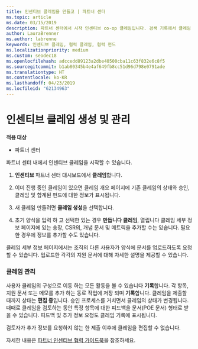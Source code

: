 ```yaml
---
title: 인센티브 클레임을 만들고 | 파트너 센터
ms.topic: article
ms.date: 03/15/2019
description: 파트너 센터에서 시작 인센티브 co-op 클레임입니다. 검색 기록에서 클레임 형성에 해당되는 모든 활동을 볼 수 있습니다.
author: LauraBrenner
ms.author: labrenne
keywords: 인센티브 클레임, 협력 클레임, 협력 펀드
ms.localizationpriority: medium
ms.custom: seodec18
ms.openlocfilehash: adccedd89123a2dbe40500cba11c63f832e6c8f5
ms.sourcegitcommit: b1ab80345b4e4af649fb8cc51d96d798e0791ade
ms.translationtype: HT
ms.contentlocale: ko-KR
ms.lasthandoff: 04/23/2019
ms.locfileid: "62134963"
---
```

# <a name="create-and-manage-an-incentives-claim"></a>인센티브 클레임 생성 및 관리

**적용 대상**
- 파트너 센터

파트너 센터 내에서 인센티브 클레임을 시작할 수 있습니다. 

1. **인센티브** 파트너 센터 대시보드에서 **클레임**합니다.

2.  이미 진행 중인 클레임이 있으면 클레임 개요 페이지에 기존 클레임의 상태와 승인, 클레임 및 합계된 펀드에 대한 정보가 표시됩니다.

3.  새 클레임 만들려면 **클레임 생성**을 선택합니다.

4.  초기 양식을 입력 하 고 선택한 있는 경우 **만듭니다 클레임**, 열립니다 클레임 세부 정보 페이지에 있는 송장, CSR의, 개념 문서 및 메트릭을 추가할 수는 있습니다. 필요한 경우에 정보를 추가할 수도 있습니다.

클레임 세부 정보 페이지에서는 조직의 다른 사용자가 양식에 문서를 업로드하도록 요청할 수 있습니다. 업로드한 각각의 지원 문서에 대해 자세한 설명을 제공할 수 있습니다. 

### <a name="manage-your-claims"></a>클레임 관리

사용자 클레임의 구성으로 이동 하는 모든 활동을 볼 수 있습니다 **기록**합니다. 각 항목, 지원 문서 또는 메모를 추가 하는 동료 작업에 저장 되며 **기록**합니다. 클레임을 제출할 때까지 상태는 **편집 중**입니다. 승인 프로세스를 거치면서 클레임의 상태가 변경됩니다. 때때로 클레임을 검토하는 동안 특정 항목에 대한 피드백을 문서(POE 문서) 형태로 받을 수 있습니다. 피드백 및 추가 정보 요청도 클레임 기록에 표시됩니다. 

검토자가 추가 정보를 요청하지 않는 한 제출 이후에 클레임을 편집할 수 없습니다.

자세한 내용은 [파트너 인센티브 협력 가이드북](https://assets.microsoft.com/coop-guidebook.pdf)을 참조하세요.
